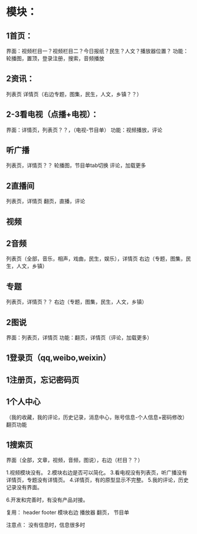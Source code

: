 # 模块：

## 1首页：
界面：视频栏目一？视频栏目二？今日报纸？民生？人文？播放器位置？
功能：轮播图，置顶，登录注册，搜索，音频播放

## 2资讯：
列表页
详情页（右边专题，图集，民生，人文，乡镇？？）

## 2-3看电视（点播+电视）：
界面：详情页，列表页？？，（电视-节目单）
功能：视频播放，评论

## 听广播
列表页，详情页？？
轮播图，节目单tab切换
评论，加载更多

## 2直播间
列表页，详情页
翻页，直播，评论

## 视频

## 2音频
列表页（全部，音乐，相声，戏曲，民生，娱乐），详情页
右边（专题，图集，民生，人文，乡镇）

## 专题
列表页，详情页？？
右边（专题，图集，民生，人文，乡镇）

## 2图说
界面：列表页，详情页
功能：翻页，详情页（评论，加载更多）


## 1登录页（qq,weibo,weixin）
## 1注册页，忘记密码页
## 1个人中心
（我的收藏，我的评论，历史记录，消息中心，账号信息-个人信息+密码修改）
翻页功能

## 1搜索页
界面（全部，文章，视频，音频，图说），右边（栏目？？）


1.视频模块没有。
2.模块右边是否可以简化。
3.看电视没有列表页，听广播没有详情页，专题没有详情页。
4.详情页，有的原型显示不完整。
5.我的评论，历史记录没有界面。

6.开发和完善时，有没有产品对接。


复用：
header
footer
模块右边
播放器
翻页，
节目单


注意点：
没有信息时，信息很多时